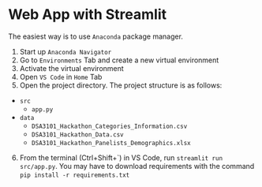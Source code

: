 # Web App with Streamlit

The easiest way is to use `Anaconda` package manager.

1. Start up `Anaconda Navigator`
2. Go to `Environments` Tab and create a new virtual environment
3. Activate the virtual environment
4. Open `VS Code` in `Home` Tab
5. Open the project directory. The project structure is as follows:
- `src`
  - `app.py`
- `data`
  - `DSA3101_Hackathon_Categories_Information.csv`
  - `DSA3101_Hackathon_Data.csv`
  - `DSA3101_Hackathon_Panelists_Demographics.xlsx`
6. From the terminal (Ctrl+Shift+\`) in VS Code, run `streamlit run src/app.py`.
You may have to download requirements with the command `pip install -r requirements.txt`
